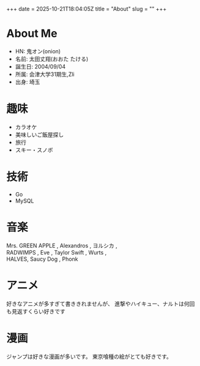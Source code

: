 +++ 
date = 2025-10-21T18:04:05Z
title = "About"
slug = "" 
+++
# About Me

- HN: 鬼オン(onion)    
- 名前: 太田丈翔(おおた たける)    
- 誕生日: 2004/09/04  
- 所属: 会津大学31期生,Zli  
- 出身: 埼玉   

# 趣味

- カラオケ   
- 美味しいご飯屋探し 
- 旅行  
- スキー・スノボ

# 技術

- Go
- MySQL

# 音楽

Mrs. GREEN APPLE , Alexandros , ヨルシカ ,   
RADWIMPS , Eve , Taylor Swift , Wurts ,   
HALVES, Saucy Dog , Phonk   

# アニメ
好きなアニメが多すぎて書ききれませんが、
進撃やハイキュー、ナルトは何回も見返すくらい好きです

# 漫画
ジャンプは好きな漫画が多いです。
東京喰種の絵がとても好きです。


